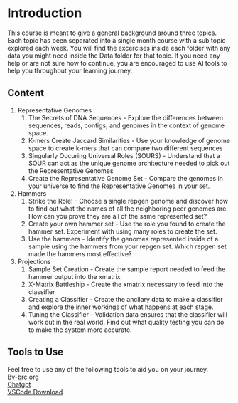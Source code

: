 <!--
Created by: Victoria Parrello
Last Updated: 2/8/2024
-->

# Introduction

This course is meant to give a general background around three topics. Each topic has been separated into a single month course with a sub topic explored each week. You will find the excercises inside each folder with any data you might need inside the Data folder for that topic. If you need any help or are not sure how to continue, you are encouraged to use AI tools to help you throughout your learning journey.

## Content

1. Representative Genomes  
    1. The Secrets of DNA Sequences - Explore the differences between sequences, reads, contigs, and genomes in the context of genome space.
    2. K-mers Create Jaccard Similarities - Use your knowledge of genome space to create k-mers that can compare two different sequences
    3. Singularly Occuring Universal Roles (SOURS) - Understand that a SOUR can act as the unique genome architecture needed to pick out the Representative Genomes
    4. Create the Representative Genome Set - Compare the genomes in your universe to find the Representative Genomes in your set.
2. Hammers  
    1.  Strike the Role! - Choose a single repgen genome and discover how to find out what the names of all the neighboring peer genomes are. How can you prove they are all of the same represented set?
    2.  Create your own hammer set - Use the role you found to create the hammer set. Experiment with using many roles to create the set.
    3. Use the hammers - Identify the genomes represented inside of a sample using the hammers from your repgen set. Which repgen set made the hammers most effective?
3. Projections  
    1.  Sample Set Creation - Create the sample report needed to feed the hammer output into the xmatrix
    2.  X-Matrix Battleship - Create the xmatrix necessary to feed into the classifier
    3.  Creating a Classifier - Create the ancilary data to make a classifier and explore the inner workings of what happens at each stage.
    4.  Tuning the Classifier - Validation data ensures that the classifier will work out in the real world. Find out what quality testing you can do to make the system more accurate. 

## Tools to Use

Feel free to use any of the following tools to aid you on your journey.   
[Bv-brc.org](https://www.bv-brc.org/)  
[Chatgpt](https://chat.openai.com/)  
[VSCode Download](https://code.visualstudio.com/download)  
